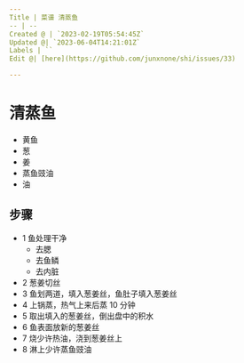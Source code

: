 ```yaml
---
Title | 菜谱 清蒸鱼
-- | --
Created @ | `2023-02-19T05:54:45Z`
Updated @| `2023-06-04T14:21:01Z`
Labels | ``
Edit @| [here](https://github.com/junxnone/shi/issues/33)

---
```

# 清蒸鱼

- 黄鱼
- 葱
- 姜
- 蒸鱼豉油
- 油

## 步骤

- 1 鱼处理干净
  - 去腮
  - 去鱼鳞
  - 去内脏
- 2 葱姜切丝
- 3 鱼划两道，填入葱姜丝，鱼肚子填入葱姜丝
- 4 上锅蒸，热气上来后蒸 10 分钟
- 5 取出填入的葱姜丝，倒出盘中的积水
- 6 鱼表面放新的葱姜丝
- 7 烧少许热油，浇到葱姜丝上
- 8 淋上少许蒸鱼豉油

